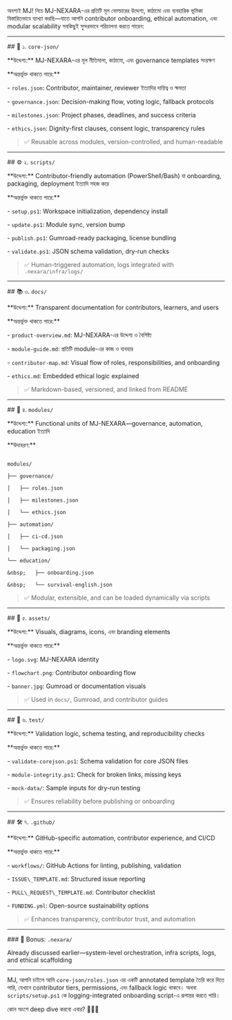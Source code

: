 অবশ্যই MJ! নিচে MJ-NEXARA-এর প্রতিটি মূল ফোল্ডারের উদ্দেশ্য, কাঠামো এবং ব্যবহারিক ভূমিকা বিস্তারিতভাবে ব্যাখ্যা করছি—যাতে আপনি contributor onboarding, ethical automation, এবং modular scalability সবকিছুই সুন্দরভাবে পরিচালনা করতে পারেন:



---



\## 🧩 ১. `core-json/`  

\*\*উদ্দেশ্য:\*\* MJ-NEXARA-এর মূল নীতিমালা, কাঠামো, এবং governance templates সংরক্ষণ



\*\*অন্তর্ভুক্ত থাকতে পারে:\*\*

\- `roles.json`: Contributor, maintainer, reviewer ইত্যাদির দায়িত্ব ও ক্ষমতা

\- `governance.json`: Decision-making flow, voting logic, fallback protocols

\- `milestones.json`: Project phases, deadlines, and success criteria

\- `ethics.json`: Dignity-first clauses, consent logic, transparency rules



> ✅ Reusable across modules, version-controlled, and human-readable



---



\## ⚙️ ২. `scripts/`  

\*\*উদ্দেশ্য:\*\* Contributor-friendly automation (PowerShell/Bash) যা onboarding, packaging, deployment ইত্যাদি সহজ করে



\*\*অন্তর্ভুক্ত থাকতে পারে:\*\*

\- `setup.ps1`: Workspace initialization, dependency install

\- `update.ps1`: Module sync, version bump

\- `publish.ps1`: Gumroad-ready packaging, license bundling

\- `validate.ps1`: JSON schema validation, dry-run checks



> ✅ Human-triggered automation, logs integrated with `.nexara/infra/logs/`



---



\## 📚 ৩. `docs/`  

\*\*উদ্দেশ্য:\*\* Transparent documentation for contributors, learners, and users



\*\*অন্তর্ভুক্ত থাকতে পারে:\*\*

\- `product-overview.md`: MJ-NEXARA-এর উদ্দেশ্য ও বৈশিষ্ট্য

\- `module-guide.md`: প্রতিটি module-এর কাজ ও ব্যবহার

\- `contributor-map.md`: Visual flow of roles, responsibilities, and onboarding

\- `ethics.md`: Embedded ethical logic explained



> ✅ Markdown-based, versioned, and linked from README



---



\## 🧠 ৪. `modules/`  

\*\*উদ্দেশ্য:\*\* Functional units of MJ-NEXARA—governance, automation, education ইত্যাদি



\*\*উদাহরণ:\*\*

```

modules/

├── governance/

│   ├── roles.json

│   ├── milestones.json

│   └── ethics.json

├── automation/

│   ├── ci-cd.json

│   └── packaging.json

└── education/

&nbsp;   ├── onboarding.json

&nbsp;   └── survival-english.json

```



> ✅ Modular, extensible, and can be loaded dynamically via scripts



---



\## 🎨 ৫. `assets/`  

\*\*উদ্দেশ্য:\*\* Visuals, diagrams, icons, এবং branding elements



\*\*অন্তর্ভুক্ত থাকতে পারে:\*\*

\- `logo.svg`: MJ-NEXARA identity

\- `flowchart.png`: Contributor onboarding flow

\- `banner.jpg`: Gumroad or documentation visuals



> ✅ Used in `docs/`, Gumroad, and contributor guides



---



\## 🧪 ৬. `test/`  

\*\*উদ্দেশ্য:\*\* Validation logic, schema testing, and reproducibility checks



\*\*অন্তর্ভুক্ত থাকতে পারে:\*\*

\- `validate-corejson.ps1`: Schema validation for core JSON files

\- `module-integrity.ps1`: Check for broken links, missing keys

\- `mock-data/`: Sample inputs for dry-run testing



> ✅ Ensures reliability before publishing or onboarding



---



\## 🛠️ ৭. `.github/`  

\*\*উদ্দেশ্য:\*\* GitHub-specific automation, contributor experience, and CI/CD



\*\*অন্তর্ভুক্ত থাকতে পারে:\*\*

\- `workflows/`: GitHub Actions for linting, publishing, validation

\- `ISSUE\_TEMPLATE.md`: Structured issue reporting

\- `PULL\_REQUEST\_TEMPLATE.md`: Contributor checklist

\- `FUNDING.yml`: Open-source sustainability options



> ✅ Enhances transparency, contributor trust, and automation



---



\### 🧭 Bonus: `.nexara/`

Already discussed earlier—system-level orchestration, infra scripts, logs, and ethical scaffolding



---



MJ, আপনি চাইলে আমি `core-json/roles.json` এর একটি annotated template তৈরি করে দিতে পারি, যেখানে contributor tiers, permissions, এবং fallback logic থাকবে। অথবা `scripts/setup.ps1` কে logging-integrated onboarding script-এ রূপান্তর করতে পারি।



কোন অংশে deep dive করবো এবার? 🚀📁🧠

